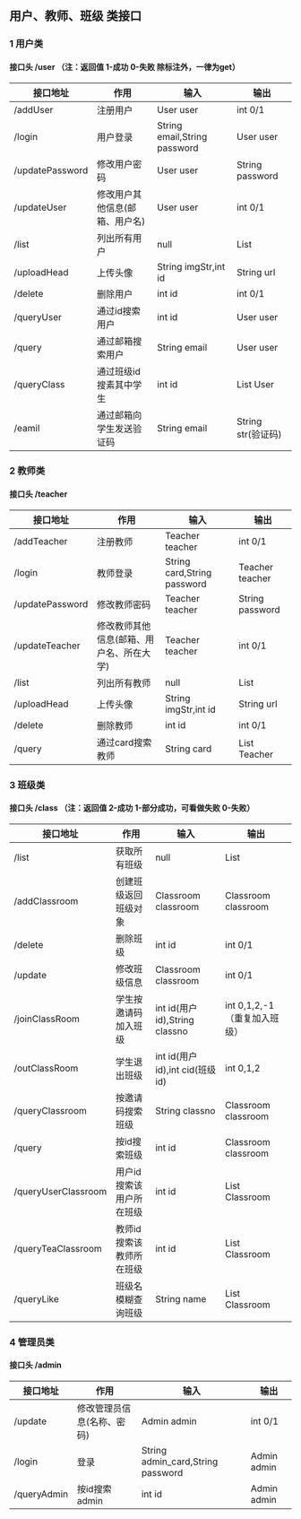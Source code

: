 ## 用户、教师、班级 类接口
### 1 用户类
#### 接口头 /user  （注：返回值 1-成功 0-失败  除标注外，一律为get）
|接口地址|作用|输入|输出|
|---|---|---|---|
|/addUser|注册用户|User user|int 0/1|
|/login|用户登录|String email,String password|User user|
|/updatePassword|修改用户密码|User user|String password|
|/updateUser|修改用户其他信息(邮箱、用户名)|User user|int 0/1|
|/list|列出所有用户|null|List<User>|
|/uploadHead|上传头像|String imgStr,int id|String url|——————post
|/delete|删除用户|int id|int 0/1|
|/queryUser|通过id搜索用户|int id|User user|
|/query|通过邮箱搜索用户|String email|User user|
|/queryClass|通过班级id搜素其中学生|int id|List User|
|/eamil|通过邮箱向学生发送验证码|String email|String str(验证码)|
### 2 教师类
#### 接口头 /teacher
|接口地址|作用|输入|输出|
|---|---|---|---|
|/addTeacher|注册教师|Teacher teacher|int 0/1|
|/login|教师登录|String card,String password|Teacher teacher|
|/updatePassword|修改教师密码|Teacher teacher|String password|
|/updateTeacher|修改教师其他信息(邮箱、用户名、所在大学)|Teacher teacher|int 0/1|
|/list|列出所有教师|null|List<Teacher>|
|/uploadHead|上传头像|String imgStr,int id|String url|——————post
|/delete|删除教师|int id|int 0/1|
|/query|通过card搜索教师|String card|List Teacher|
### 3 班级类
#### 接口头 /class  （注：返回值 2-成功 1-部分成功，可看做失败 0-失败）
|接口地址|作用|输入|输出|
|---|---|---|---|
|/list|获取所有班级|null|List<Classroom>|
|/addClassroom|创建班级返回班级对象|Classroom classroom|Classroom classroom|
|/delete|删除班级|int id|int 0/1|
|/update|修改班级信息|Classroom classroom|int 0/1|
|/joinClassRoom|学生按邀请码加入班级|int id(用户id),String classno|int 0,1,2,-1（重复加入班级）|
|/outClassRoom|学生退出班级|int id(用户id),int cid(班级id)|int 0,1,2|
|/queryClassroom|按邀请码搜索班级|String classno|Classroom classroom|
|/query|按id搜索班级|int id|Classroom classroom|
|/queryUserClassroom|用户id搜索该用户所在班级|int id|List Classroom|
|/queryTeaClassroom|教师id搜索该教师所在班级|int id|List Classroom|
|/queryLike|班级名模糊查询班级|String name|List Classroom|
### 4 管理员类
#### 接口头 /admin 
|接口地址|作用|输入|输出|
|---|---|---|---|
|/update|修改管理员信息(名称、密码)|Admin admin|int 0/1|
|/login|登录|String admin_card,String password|Admin admin|
|/queryAdmin|按id搜索admin|int id|Admin admin|
